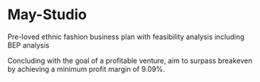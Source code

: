 # May-Studio

Pre-loved ethnic fashion business plan with feasibility analysis including BEP analysis

Concluding with the goal of a profitable venture, aim to surpass breakeven by achieving a minimum profit margin of 9.09%.
